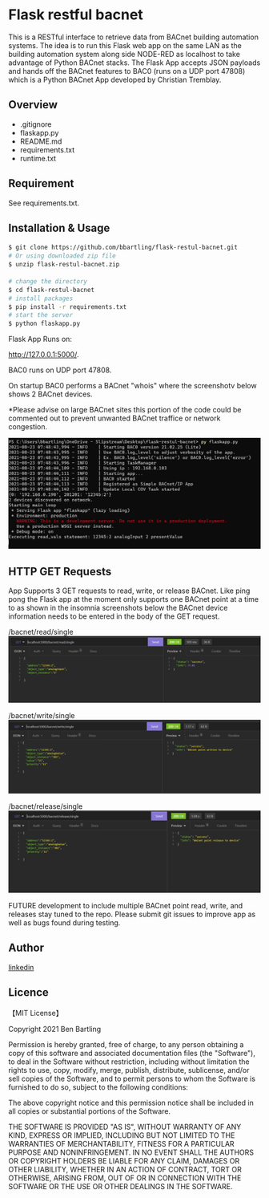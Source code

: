 # Flask restful bacnet

This is a RESTful interface to retrieve data from BACnet building automation systems. The idea is to run this Flask web app on the same LAN as the building automation system along side NODE-RED as localhost to take advantage of Python BACnet stacks. The Flask App accepts JSON payloads and hands off the BACnet features to BAC0 (runs on a UDP port 47808) which is a Python BACnet App developed by Christian Tremblay.


## Overview

- .gitignore
- flaskapp.py
- README.md
- requirements.txt
- runtime.txt


## Requirement

See requirements.txt.

## Installation & Usage

```bash
$ git clone https://github.com/bbartling/flask-restul-bacnet.git
# Or using downloaded zip file 
$ unzip flask-restul-bacnet.zip

# change the directory
$ cd flask-restul-bacnet
# install packages
$ pip install -r requirements.txt
# start the server
$ python flaskapp.py
```

Flask App Runs on:

http://127.0.0.1:5000/.

BAC0 runs on UDP port 47808.

On startup BAC0 performs a BACnet "whois" where the screenshotv below shows 2 BACnet devices.

*Please advise on large BACnet sites this portion of the code could be commented out to prevent unwanted BACnet traffice or network congestion.

![Alt text](/images/startup.PNG)


## HTTP GET Requests

App Supports 3 GET requests to read, write, or release BACnet. Like ping pong the Flask app at the moment only supports one BACnet point at a time to as shown in the insomnia screenshots below the BACnet device information needs to be entered in the body of the GET request.

/bacnet/read/single
![read](./images/read.png)

/bacnet/write/single
![write](./images/write.png)

/bacnet/release/single
![release](./images/release.png)


FUTURE development to include multiple BACnet point read, write, and releases stay tuned to the repo. Please submit git issues to improve app as well as bugs found during testing.


## Author

[linkedin](https://www.linkedin.com/in/ben-bartling-cem-cmvp-510a0961/)

## Licence

【MIT License】

Copyright 2021 Ben Bartling

Permission is hereby granted, free of charge, to any person obtaining a copy of this software and associated documentation files (the "Software"), to deal in the Software without restriction, including without limitation the rights to use, copy, modify, merge, publish, distribute, sublicense, and/or sell copies of the Software, and to permit persons to whom the Software is furnished to do so, subject to the following conditions:

The above copyright notice and this permission notice shall be included in all copies or substantial portions of the Software.

THE SOFTWARE IS PROVIDED "AS IS", WITHOUT WARRANTY OF ANY KIND, EXPRESS OR IMPLIED, INCLUDING BUT NOT LIMITED TO THE WARRANTIES OF MERCHANTABILITY, FITNESS FOR A PARTICULAR PURPOSE AND NONINFRINGEMENT. IN NO EVENT SHALL THE AUTHORS OR COPYRIGHT HOLDERS BE LIABLE FOR ANY CLAIM, DAMAGES OR OTHER LIABILITY, WHETHER IN AN ACTION OF CONTRACT, TORT OR OTHERWISE, ARISING FROM, OUT OF OR IN CONNECTION WITH THE SOFTWARE OR THE USE OR OTHER DEALINGS IN THE SOFTWARE.

